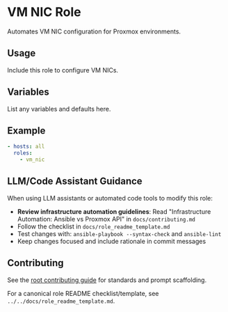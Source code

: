 # VM NIC Role

Automates VM NIC configuration for Proxmox environments.

## Usage
Include this role to configure VM NICs.

## Variables
List any variables and defaults here.

## Example
```yaml
- hosts: all
  roles:
    - vm_nic
```

## LLM/Code Assistant Guidance

When using LLM assistants or automated code tools to modify this role:

- **Review infrastructure automation guidelines**: Read "Infrastructure Automation: Ansible vs Proxmox API" in `docs/contributing.md`
- Follow the checklist in `docs/role_readme_template.md`
- Test changes with: `ansible-playbook --syntax-check` and `ansible-lint`
- Keep changes focused and include rationale in commit messages


## Contributing

See the [root contributing guide](../../docs/contributing.md) for standards and prompt scaffolding.

For a canonical role README checklist/template, see `../../docs/role_readme_template.md`.